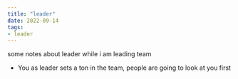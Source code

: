 ```yaml
---
title: "leader"
date: 2022-09-14
tags:
- leader
---
```


some notes about leader while i am leading team 

- You as leader sets a ton in the team, people are going to look at you first